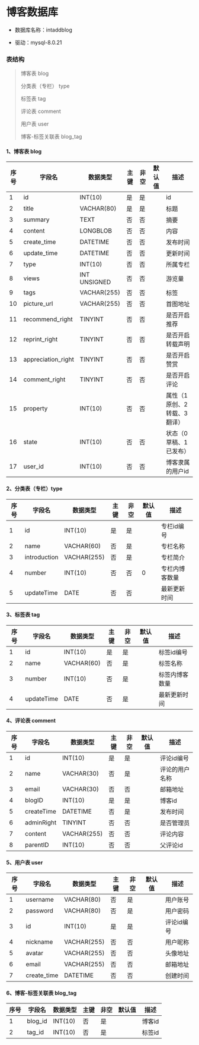 # 博客数据库

* 数据库名称：intaddblog

* 驱动：mysql-8.0.21

### 表结构

> 博客表 blog
>
> 分类表（专栏） type
>
> 标签表 tag
>
> 评论表 comment
>
> 用户表 user
>
> 博客-标签关联表 blog_tag

#### 1、博客表 blog

| 序号 | 字段名             | 数据类型     | 主键 | 非空 | 默认值 | 描述                        |
| ---- | ------------------ | ------------ | ---- | ---- | ------ | --------------------------- |
| 1    | id                 | INT(10)      | 是   | 是   |        | id                          |
| 2    | title              | VACHAR(80)   | 是   | 是   |        | 标题                        |
| 3    | summary            | TEXT         | 否   | 否   |        | 摘要                        |
| 4    | content            | LONGBLOB     | 否   | 否   |        | 内容                        |
| 5    | create_time        | DATETIME     | 否   | 否   |        | 发布时间                    |
| 6    | update_time        | DATETIME     | 否   | 否   |        | 更新时间                    |
| 7    | type               | INT(10)      | 否   | 否   |        | 所属专栏                    |
| 8    | views              | INT UNSIGNED | 否   | 否   |        | 游览量                      |
| 9    | tags               | VACHAR(255)  | 否   | 否   |        | 标签                        |
| 10   | picture_url        | VACHAR(255)  | 否   | 否   |        | 首图地址                    |
| 11   | recommend_right    | TINYINT      | 否   | 否   |        | 是否开启推荐                |
| 12   | reprint_right      | TINYINT      | 否   | 否   |        | 是否开启转载声明            |
| 13   | appreciation_right | TINYINT      | 否   | 否   |        | 是否开启赞赏                |
| 14   | comment_right      | TINYINT      | 否   | 否   |        | 是否开启评论                |
| 15   | property           | INT(10)      | 否   | 否   |        | 属性（1原创、2转载、3翻译） |
| 16   | state              | INT(10)      | 否   | 否   |        | 状态（0草稿、1已发布）      |
| 17   | user_id            | INT(10)      | 否   | 否   |        | 博客隶属的用户id            |

#### 2、分类表（专栏）type

| 序号 | 字段名       | 数据类型    | 主键 | 非空 | 默认值 | 描述           |
| ---- | ------------ | ----------- | ---- | ---- | ------ | -------------- |
| 1    | id           | INT(10)     | 是   | 是   |        | 专栏id编号     |
| 2    | name         | VACHAR(60)  | 否   | 是   |        | 专栏名称       |
| 3    | introduction | VACHAR(255) | 否   | 是   |        | 专栏简介       |
| 4    | number       | INT(10)     | 否   | 否   | 0      | 专栏内博客数量 |
| 5    | updateTime   | DATE        | 否   | 否   |        | 最新更新时间   |

#### 3、标签表 tag

| 序号 | 字段名     | 数据类型   | 主键 | 非空 | 默认值 | 描述           |
| ---- | ---------- | ---------- | ---- | ---- | ------ | -------------- |
| 1    | id         | INT(10)    | 是   | 是   |        | 标签id编号     |
| 2    | name       | VACHAR(60) | 否   | 是   |        | 标签名称       |
| 3    | number     | INT(10)    | 否   | 是   |        | 标签内博客数量 |
| 4    | updateTime | DATE       | 否   | 是   |        | 最新更新时间   |

#### 4、评论表 comment

| 序号 | 字段名     | 数据类型    | 主键 | 非空 | 默认值 | 描述           |
| ---- | ---------- | ----------- | ---- | ---- | ------ | -------------- |
| 1    | id         | INT(10)     | 是   | 是   |        | 评论id编号     |
| 2    | name       | VACHAR(30)  | 否   | 是   |        | 评论的用户名称 |
| 3    | email      | VACHAR(30)  | 否   | 否   |        | 邮箱地址       |
| 4    | blogID     | INT(10)     | 是   | 是   |        | 博客id         |
| 5    | createTime | DATETIME    | 否   | 是   |        | 发布时间       |
| 6    | adminRight | TINYINT     | 否   | 否   |        | 是否管理员     |
| 7    | content    | VACHAR(255) | 否   | 否   |        | 评论内容       |
| 8    | parentID   | INT(10)     | 否   | 否   |        | 父评论id       |

#### 5、用户表 user

| 序号 | 字段名      | 数据类型    | 主键 | 非空 | 默认值 | 描述       |
| ---- | ----------- | ----------- | ---- | ---- | ------ | ---------- |
| 1    | username    | VACHAR(80)  | 否   | 是   |        | 用户账号   |
| 2    | password    | VACHAR(80)  | 否   | 是   |        | 用户密码   |
| 3    | id          | INT(10)     | 是   | 是   |        | 评论id编号 |
| 4    | nickname    | VACHAR(255) | 否   | 否   |        | 用户昵称   |
| 5    | avatar      | VACHAR(255) | 否   | 否   |        | 头像地址   |
| 6    | email       | VACHAR(255) | 否   | 否   |        | 邮箱地址   |
| 7    | create_time | DATETIME    | 否   | 否   |        | 创建时间   |

#### 6、博客-标签关联表 blog_tag

| 序号 | 字段名  | 数据类型 | 主键 | 非空 | 默认值 | 描述   |
| ---- | ------- | -------- | ---- | ---- | ------ | ------ |
| 1    | blog_id | INT(10)  | 否   | 是   |        | 博客id |
| 2    | tag_id  | INT(10)  | 否   | 是   |        | 标签id |

